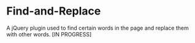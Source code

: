 # Find-and-Replace
A jQuery plugin used to find certain words in the page and replace them with other words.
[IN PROGRESS]
